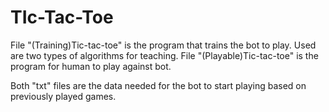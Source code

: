 # TIc-Tac-Toe

File "(Training)Tic-tac-toe" is the program that trains the bot to play. Used are two types of algorithms for teaching.
File "(Playable)Tic-tac-toe" is the program for human to play against bot.

Both "txt" files are the data needed for the bot to start playing based on previously played games.
